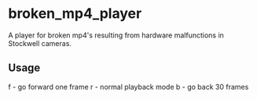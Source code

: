 # broken_mp4_player
A player for broken mp4's resulting from hardware malfunctions in Stockwell cameras.
## Usage
f - go forward one frame
r - normal playback mode
b - go back 30 frames
